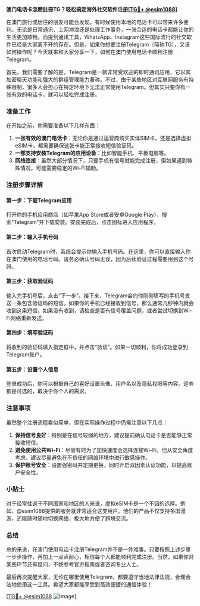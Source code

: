 **澳门电话卡怎麽註冊TG？轻松搞定海外社交软件注册[[TG💪+ @esim1088](https://t.me/s/esim1088)]**

在澳门旅行或居住的朋友可能会发现，有时候使用本地的电话卡可以带来许多便利。无论是日常通讯、上网冲浪还是处理工作事务，一张合适的电话卡都能让你的生活更加顺畅。而提到通讯工具，WhatsApp、Instagram这些国际流行的社交软件已经是大家离不开的存在。但是，如果你想要注册Telegram（简称TG），又该如何操作呢？今天就来和大家分享一下，如何在澳门使用电话卡顺利注册Telegram。

首先，我们需要了解的是，Telegram是一款非常受欢迎的即时通讯应用，它以其加密聊天功能和强大的群组管理能力著称。不过，由于某些地区对互联网服务有特殊限制，很多人会担心在特定环境下无法正常使用Telegram。但其实只要你有一张有效的电话卡，就可以轻松完成注册。

### 准备工作

在开始之前，你需要准备以下几样东西：

1. **一张有效的澳门电话卡**：无论你是通过运营商购买实体SIM卡，还是选择虚拟eSIM卡，都需要确保这张卡能正常接收短信验证码。
2. **一部支持安装Telegram的应用设备**：比如智能手机、平板电脑等。
3. **网络连接**：虽然大部分情况下，只要手机有信号就能完成注册，但如果遇到特殊情况，可能需要稳定的Wi-Fi辅助。

### 注册步骤详解

#### 第一步：下载Telegram应用
打开你的手机应用商店（如苹果App Store或者安卓Google Play），搜索“Telegram”并下载安装。安装完成后，点击图标进入应用程序。

#### 第二步：输入手机号码
首次启动Telegram时，系统会提示你输入手机号码。在这里，你可以直接输入你在澳门使用的电话号码。请务必确认号码无误，因为后续验证过程需要用到这个号码。

#### 第三步：获取验证码
输入完手机号后，点击“下一步”。接下来，Telegram会向你刚刚填写的手机号发送一条包含验证码的短信。如果你的手机已经接收到信号，那么通常几秒钟内就会收到这条短信。如果没有收到，请检查是否有信号覆盖问题，或者尝试切换到Wi-Fi网络重新发送。

#### 第四步：填写验证码
将收到的验证码填入指定框中，并点击“验证”。如果一切顺利，你将成功登录到Telegram账户。

#### 第五步：设置个人信息
登录成功后，你可以根据自己的喜好设置头像、用户名以及隐私权限等内容。这些都是可选的，取决于你个人的需求。

### 注意事项

虽然整个注册流程看似简单，但在实际操作过程中仍需注意以下几点：

1. **保持信号良好**：特别是在信号较弱的地方，建议提前确认电话卡是否能够正常接收短信。
2. **避免使用公共Wi-Fi**：尽管有时为了加快速度会选择连接Wi-Fi，但从安全角度考虑，建议尽量避免在不信任的网络环境中进行敏感操作。
3. **保护账号安全**：设置强密码并定期更换，同时开启双因素认证功能，以提高账户安全性。

### 小贴士

对于经常往返于不同国家和地区的人来说，虚拟eSIM卡是一个不错的选择。例如，@esim1088提供的服务就非常适合这类用户。他们的产品不仅支持多国漫游，还能随时随地切换网络，极大地方便了跨境交流。

### 总结

总的来说，在澳门使用电话卡注册Telegram并不是一件难事。只要按照上述步骤一步步操作，再加上一点点耐心，相信每个人都能顺利完成注册。当然，如果你对某些环节还有疑问，不妨参考官方指南或者咨询专业人士。

最后再次提醒大家，无论在哪里使用Telegram，都要遵守当地法律法规，合理合法地使用这一工具。希望大家都能享受到高效便捷的通信体验！

[[TG💪+ @esim1088](https://t.me/s/esim1088) ![Image](https://i.postimg.cc/4NQfJmqS/Snipaste-2025-05-13-00-14-12.png)]